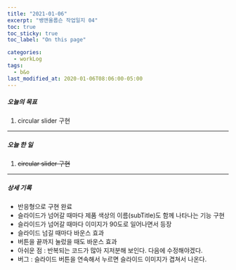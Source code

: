 ```yaml
---
title: "2021-01-06"
excerpt: "뱅앤올룹슨 작업일지 04"
toc: true
toc_sticky: true
toc_label: "On this page"

categories:
  - workLog
tags:
  - b&o
last_modified_at: 2020-01-06T08:06:00-05:00
---
```


##### 오늘의 목표

1. circular slider 구현

---

##### 오늘 한 일

1. ~~circular slider 구현~~

---

##### 상세 기록

- 반응형으로 구현 완료
- 슬라이드가 넘어갈 때마다 제품 색상의 이름(subTitle)도 함께 나타나는 기능 구현
- 슬라이드가 넘어갈 때마다 이미지가 90도로 일어나면서 등장
- 슬라이드 넘길 때마다 바운스 효과
- 버튼을 끝까지 눌렀을 때도 바운스 효과
- 아쉬운 점 : 반복되는 코드가 많아 지저분해 보인다. 다음에 수정해야겠다.
- 버그 : 슬라이드 버튼을 연속해서 누르면 슬라이드 이미지가 겹쳐서 나온다.

<br />
